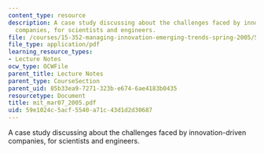 ```yaml
---
content_type: resource
description: A case study discussing about the challenges faced by innovation-driven
  companies, for scientists and engineers.
file: /courses/15-352-managing-innovation-emerging-trends-spring-2005/59e1024c5acf5540a71c43d1d2d30687_mit_mar07_2005.pdf
file_type: application/pdf
learning_resource_types:
- Lecture Notes
ocw_type: OCWFile
parent_title: Lecture Notes
parent_type: CourseSection
parent_uid: 85b33ea9-7271-323b-e674-6ae4183b0435
resourcetype: Document
title: mit_mar07_2005.pdf
uid: 59e1024c-5acf-5540-a71c-43d1d2d30687
---
```

A case study discussing about the challenges faced by innovation-driven companies, for scientists and engineers.

